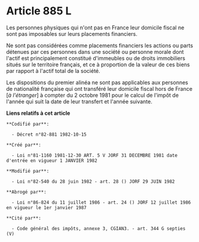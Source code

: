 # Article 885 L

Les personnes physiques qui n'ont pas en France leur domicile fiscal ne sont pas imposables sur leurs placements financiers.

Ne sont pas considérées comme placements financiers les actions ou parts détenues par ces personnes dans une société ou
personne morale dont l'actif est principalement constitué d'immeubles ou de droits immobiliers situés sur le territoire
français, et ce à proportion de la valeur de ces biens par rapport à l'actif total de la société.

Les dispositions du premier alinéa ne sont pas applicables aux personnes de nationalité française qui ont transféré leur
domicile fiscal hors de France [*à l'étranger*] à compter du 2 octobre 1981 pour le calcul de l'impôt de l'année qui suit la
date de leur transfert et l'année suivante.

**Liens relatifs à cet article**

	**Codifié par**:

	  - Décret n°82-881 1982-10-15

	**Créé par**:

	  - Loi n°81-1160 1981-12-30 ART. 5 V JORF 31 DECEMBRE 1981 date d'entrée en vigueur 1 JANVIER 1982

	**Modifié par**:

	  - Loi n°82-540 du 28 juin 1982 - art. 28 () JORF 29 JUIN 1982

	**Abrogé par**:

	  - Loi n°86-824 du 11 juillet 1986 - art. 24 () JORF 12 juillet 1986 en vigueur le 1er janvier 1987

	**Cité par**:

	  - Code général des impôts, annexe 3, CGIAN3. - art. 344 G septies (V)
